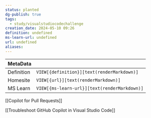 ```yaml
---
status: planted
dg-publish: true
tags:
  - study/visualstudiocodechallenge
creation_date: 2024-05-10 09:26
definition: undefined
ms-learn-url: undefined
url: undefined
aliases:
---
```


| MetaData   |                                              |
| ---------- | -------------------------------------------- |
| Definition | `VIEW[{definition}][text(renderMarkdown)]`   |
| Homesite   | `VIEW[{url}][text(renderMarkdown)]`          |
| MS Learn   | `VIEW[{ms-learn-url}][text(renderMarkdown)]` |
[[Copilot for Pull Requests]]

[[Troubleshoot GitHub Copilot in Visual Studio Code]]
